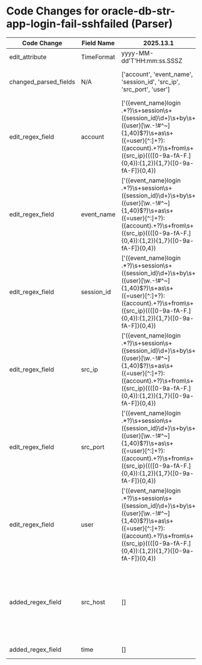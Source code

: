 # Code Changes for oracle-db-str-app-login-fail-sshfailed (Parser)

| Code Change | Field Name | 2025.13.1 | 2025.14.1 |
|-------------|------------|-----------|------------|
| edit_attribute | TimeFormat | yyyy-MM-dd'T'HH:mm:ss.SSSZ | yyyy-MM-dd'T'HH:mm:ssZ |
| changed_parsed_fields | N/A | ['account', 'event_name', 'session_id', 'src_ip', 'src_port', 'user'] | ['account', 'event_name', 'session_id', 'src_host', 'src_ip', 'src_port', 'time', 'user'] |
| edit_regex_field | account | ['({event_name}login .*?)\s+session\s+({session_id}\d+)\s+by\s+({user}[\w\.\-\!\#\^\~]{1,40}\$?)\s+as\s+({=user}[^:]+?):({account}.+?)\s+from\s+({src_ip}((([0-9a-fA-F.]{0,4}):{1,2}){1,7}([0-9a-fA-F]){0,4})|(((25[0-5]|(2[0-4]|1\d|[0-9]|)\d)\.?\b){4}))(:({src_port}\d+))?'] | ['({event_name}login .*?)\s+session\s+({session_id}\d+)\s+by\s+({user}[\w\.\-\!\#\^\~]{1,40}\$?)\s+as\s+({=user}[^:]+?):({account}.+?)\s+from\s+(({src_ip}((([0-9a-fA-F.]{0,4}):{1,2}){1,7}([0-9a-fA-F]){0,4})|(((25[0-5]|(2[0-4]|1\d|[0-9]|)\d)\.?\b){4}))|({src_host}[\w\-.]+))(:({src_port}\d+))?'] |
| edit_regex_field | event_name | ['({event_name}login .*?)\s+session\s+({session_id}\d+)\s+by\s+({user}[\w\.\-\!\#\^\~]{1,40}\$?)\s+as\s+({=user}[^:]+?):({account}.+?)\s+from\s+({src_ip}((([0-9a-fA-F.]{0,4}):{1,2}){1,7}([0-9a-fA-F]){0,4})|(((25[0-5]|(2[0-4]|1\d|[0-9]|)\d)\.?\b){4}))(:({src_port}\d+))?'] | ['({event_name}login .*?)\s+session\s+({session_id}\d+)\s+by\s+({user}[\w\.\-\!\#\^\~]{1,40}\$?)\s+as\s+({=user}[^:]+?):({account}.+?)\s+from\s+(({src_ip}((([0-9a-fA-F.]{0,4}):{1,2}){1,7}([0-9a-fA-F]){0,4})|(((25[0-5]|(2[0-4]|1\d|[0-9]|)\d)\.?\b){4}))|({src_host}[\w\-.]+))(:({src_port}\d+))?'] |
| edit_regex_field | session_id | ['({event_name}login .*?)\s+session\s+({session_id}\d+)\s+by\s+({user}[\w\.\-\!\#\^\~]{1,40}\$?)\s+as\s+({=user}[^:]+?):({account}.+?)\s+from\s+({src_ip}((([0-9a-fA-F.]{0,4}):{1,2}){1,7}([0-9a-fA-F]){0,4})|(((25[0-5]|(2[0-4]|1\d|[0-9]|)\d)\.?\b){4}))(:({src_port}\d+))?'] | ['({event_name}login .*?)\s+session\s+({session_id}\d+)\s+by\s+({user}[\w\.\-\!\#\^\~]{1,40}\$?)\s+as\s+({=user}[^:]+?):({account}.+?)\s+from\s+(({src_ip}((([0-9a-fA-F.]{0,4}):{1,2}){1,7}([0-9a-fA-F]){0,4})|(((25[0-5]|(2[0-4]|1\d|[0-9]|)\d)\.?\b){4}))|({src_host}[\w\-.]+))(:({src_port}\d+))?'] |
| edit_regex_field | src_ip | ['({event_name}login .*?)\s+session\s+({session_id}\d+)\s+by\s+({user}[\w\.\-\!\#\^\~]{1,40}\$?)\s+as\s+({=user}[^:]+?):({account}.+?)\s+from\s+({src_ip}((([0-9a-fA-F.]{0,4}):{1,2}){1,7}([0-9a-fA-F]){0,4})|(((25[0-5]|(2[0-4]|1\d|[0-9]|)\d)\.?\b){4}))(:({src_port}\d+))?'] | ['({event_name}login .*?)\s+session\s+({session_id}\d+)\s+by\s+({user}[\w\.\-\!\#\^\~]{1,40}\$?)\s+as\s+({=user}[^:]+?):({account}.+?)\s+from\s+(({src_ip}((([0-9a-fA-F.]{0,4}):{1,2}){1,7}([0-9a-fA-F]){0,4})|(((25[0-5]|(2[0-4]|1\d|[0-9]|)\d)\.?\b){4}))|({src_host}[\w\-.]+))(:({src_port}\d+))?'] |
| edit_regex_field | src_port | ['({event_name}login .*?)\s+session\s+({session_id}\d+)\s+by\s+({user}[\w\.\-\!\#\^\~]{1,40}\$?)\s+as\s+({=user}[^:]+?):({account}.+?)\s+from\s+({src_ip}((([0-9a-fA-F.]{0,4}):{1,2}){1,7}([0-9a-fA-F]){0,4})|(((25[0-5]|(2[0-4]|1\d|[0-9]|)\d)\.?\b){4}))(:({src_port}\d+))?'] | ['({event_name}login .*?)\s+session\s+({session_id}\d+)\s+by\s+({user}[\w\.\-\!\#\^\~]{1,40}\$?)\s+as\s+({=user}[^:]+?):({account}.+?)\s+from\s+(({src_ip}((([0-9a-fA-F.]{0,4}):{1,2}){1,7}([0-9a-fA-F]){0,4})|(((25[0-5]|(2[0-4]|1\d|[0-9]|)\d)\.?\b){4}))|({src_host}[\w\-.]+))(:({src_port}\d+))?'] |
| edit_regex_field | user | ['({event_name}login .*?)\s+session\s+({session_id}\d+)\s+by\s+({user}[\w\.\-\!\#\^\~]{1,40}\$?)\s+as\s+({=user}[^:]+?):({account}.+?)\s+from\s+({src_ip}((([0-9a-fA-F.]{0,4}):{1,2}){1,7}([0-9a-fA-F]){0,4})|(((25[0-5]|(2[0-4]|1\d|[0-9]|)\d)\.?\b){4}))(:({src_port}\d+))?'] | ['({event_name}login .*?)\s+session\s+({session_id}\d+)\s+by\s+({user}[\w\.\-\!\#\^\~]{1,40}\$?)\s+as\s+({=user}[^:]+?):({account}.+?)\s+from\s+(({src_ip}((([0-9a-fA-F.]{0,4}):{1,2}){1,7}([0-9a-fA-F]){0,4})|(((25[0-5]|(2[0-4]|1\d|[0-9]|)\d)\.?\b){4}))|({src_host}[\w\-.]+))(:({src_port}\d+))?'] |
| added_regex_field | src_host | [] | ['({event_name}login .*?)\s+session\s+({session_id}\d+)\s+by\s+({user}[\w\.\-\!\#\^\~]{1,40}\$?)\s+as\s+({=user}[^:]+?):({account}.+?)\s+from\s+(({src_ip}((([0-9a-fA-F.]{0,4}):{1,2}){1,7}([0-9a-fA-F]){0,4})|(((25[0-5]|(2[0-4]|1\d|[0-9]|)\d)\.?\b){4}))|({src_host}[\w\-.]+))(:({src_port}\d+))?'] |
| added_regex_field | time | [] | ['\s({time}\d\d\d\d-\d\d-\d\dT\d\d:\d\d:\d\dZ)\s'] |